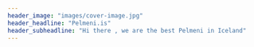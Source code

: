 ```yaml
---
header_image: "images/cover-image.jpg"
header_headline: "Pelmeni.is"
header_subheadline: "Hi there , we are the best Pelmeni in Iceland"
---
```

